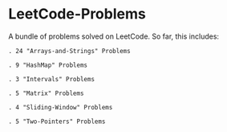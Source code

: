 # LeetCode-Problems
A bundle of problems solved on LeetCode. So far, this includes:

    . 24 "Arrays-and-Strings" Problems

    . 9 "HashMap" Problems

    . 3 "Intervals" Problems

    . 5 "Matrix" Problems

    . 4 "Sliding-Window" Problems
    
    . 5 "Two-Pointers" Problems
